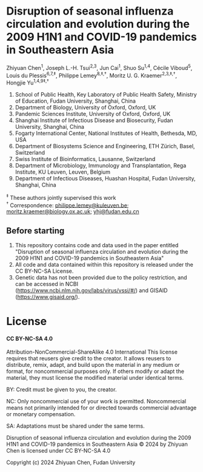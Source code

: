 # Disruption of seasonal influenza circulation and evolution during the 2009 H1N1 and COVID-19 pandemics in Southeastern Asia

Zhiyuan Chen<sup>1</sup>, Joseph L.-H. Tsui<sup>2,3</sup>, Jun Cai<sup>1</sup>, Shuo Su<sup>1,4</sup>, Cécile Viboud<sup>5</sup>, Louis du Plessis<sup>6,7,‡</sup>, Philippe Lemey<sup>8,‡,†</sup>, Moritz U. G. Kraemer<sup>2,3,‡,†</sup>, Hongjie Yu<sup>1,4,9‡,†</sup>

1.	School of Public Health, Key Laboratory of Public Health Safety, Ministry of Education, Fudan University, Shanghai, China
2.	Department of Biology, University of Oxford, Oxford, UK
3.	Pandemic Sciences Institute, University of Oxford, Oxford, UK
4.	Shanghai Institute of Infectious Disease and Biosecurity, Fudan University, Shanghai, China
5.	Fogarty International Center, National Institutes of Health, Bethesda, MD, USA
6.	Department of Biosystems Science and Engineering, ETH Zürich, Basel, Switzerland
7.	Swiss Institute of Bioinformatics, Lausanne, Switzerland
8.	Department of Microbiology, Immunology and Transplantation, Rega Institute, KU Leuven, Leuven, Belgium
9.	Department of Infectious Diseases, Huashan Hospital, Fudan University, Shanghai, China


<sup>‡</sup> These authors jointly supervised this work  
<sup>†</sup> Correspondence: philippe.lemey@kuleuven.be; moritz.kraemer@biology.ox.ac.uk; yhj@fudan.edu.cn

## Before starting
1. This repository contains code and data used in the paper entitled "Disruption of seasonal influenza circulation and evolution during the 2009 H1N1 and COVID-19 pandemics in Southeastern Asia"  
2. All code and data contained within this repository is released under the CC BY-NC-SA License. 
3. Genetic data has not been provided due to the policy restriction, and can be accessed in NCBI (https://www.ncbi.nlm.nih.gov/labs/virus/vssi/#/) and GISAID (https://www.gisaid.org/). 

<h1> License </h1>
<h4>CC BY-NC-SA 4.0 </h4>

Attribution-NonCommercial-ShareAlike 4.0 International
This license requires that reusers give credit to the creator. It allows reusers to distribute, remix, adapt, and build upon the material in any medium or format, for noncommercial purposes only. If others modify or adapt the material, they must license the modified material under identical terms.

BY: Credit must be given to you, the creator.

NC: Only noncommercial use of your work is permitted.
Noncommercial means not primarily intended for or directed towards commercial advantage or monetary compensation.

SA: Adaptations must be shared under the same terms.

Disruption of seasonal influenza circulation and evolution during the 2009 H1N1 and COVID-19 pandemics in Southeastern Asia © 2024 by Zhiyuan Chen is licensed under CC BY-NC-SA 4.0 

Copyright (c) 2024 Zhiyuan Chen, Fudan University
